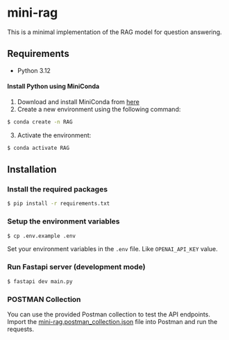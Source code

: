 # mini-rag

This is a minimal implementation of the RAG model for question answering.

## Requirements

- Python 3.12 

#### Install Python using MiniConda

1) Download and install MiniConda from [here](https://docs.anaconda.com/free/miniconda/#quick-command-line-install)
2) Create a new environment using the following command:
```bash
$ conda create -n RAG
```
3) Activate the environment:
```bash
$ conda activate RAG
```

## Installation

### Install the required packages

```bash
$ pip install -r requirements.txt
```

### Setup the environment variables

```bash
$ cp .env.example .env
```

Set your environment variables in the `.env` file. Like `OPENAI_API_KEY` value.

### Run Fastapi server (development mode)
```bash
$ fastapi dev main.py
```
### POSTMAN Collection
You can use the provided Postman collection to test the API endpoints. Import the [mini-rag.postman_collection.json](assets/Mini-Rag.postman_collection.json) file into Postman and run the requests.